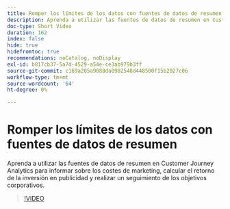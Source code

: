 ```yaml
---
title: Romper los límites de los datos con fuentes de datos de resumen
description: Aprenda a utilizar las fuentes de datos de resumen en Customer Journey Analytics para informar sobre los costes de marketing, calcular el retorno de la inversión en publicidad y realizar un seguimiento de los objetivos corporativos.
doc-type: Short Video
duration: 162
index: false
hide: true
hidefromtoc: true
recommendations: noCatalog, noDisplay
exl-id: b817cb37-5a7d-4529-a54e-ce3ab979b3ff
source-git-commit: c169a205a9088da0982548d448500f15b2027c06
workflow-type: tm+mt
source-wordcount: '64'
ht-degree: 0%

---
```


# Romper los límites de los datos con fuentes de datos de resumen

Aprenda a utilizar las fuentes de datos de resumen en Customer Journey Analytics para informar sobre los costes de marketing, calcular el retorno de la inversión en publicidad y realizar un seguimiento de los objetivos corporativos.

<!-- 72_S103_3442450_161_breaking-data-limits-with-summary-data-sources -->
>[!VIDEO](https://video.tv.adobe.com/v/3458347/?learn=on&enablevpops=true)
